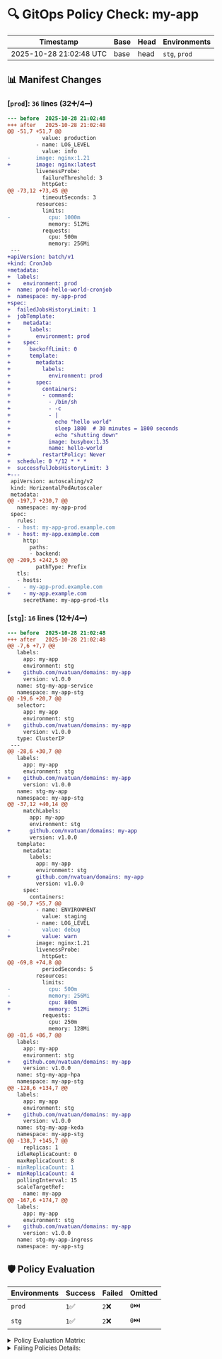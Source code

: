 # 🔍 GitOps Policy Check: my-app

| Timestamp | Base | Head | Environments |
-|-|-|-
2025-10-28 21:02:48 UTC | base | head | `stg`, `prod`

## 📊 Manifest Changes




### [`prod`]: `36` lines (32➕/4➖)




```diff
--- before	2025-10-28 21:02:48
+++ after	2025-10-28 21:02:48
@@ -51,7 +51,7 @@
           value: production
         - name: LOG_LEVEL
           value: info
-        image: nginx:1.21
+        image: nginx:latest
         livenessProbe:
           failureThreshold: 3
           httpGet:
@@ -73,12 +73,45 @@
           timeoutSeconds: 3
         resources:
           limits:
-            cpu: 1000m
             memory: 512Mi
           requests:
             cpu: 500m
             memory: 256Mi
 ---
+apiVersion: batch/v1
+kind: CronJob
+metadata:
+  labels:
+    environment: prod
+  name: prod-hello-world-cronjob
+  namespace: my-app-prod
+spec:
+  failedJobsHistoryLimit: 1
+  jobTemplate:
+    metadata:
+      labels:
+        environment: prod
+    spec:
+      backoffLimit: 0
+      template:
+        metadata:
+          labels:
+            environment: prod
+        spec:
+          containers:
+          - command:
+            - /bin/sh
+            - -c
+            - |
+              echo "hello world"
+              sleep 1800  # 30 minutes = 1800 seconds
+              echo "shutting down"
+            image: busybox:1.35
+            name: hello-world
+          restartPolicy: Never
+  schedule: 0 */12 * * *
+  successfulJobsHistoryLimit: 3
+---
 apiVersion: autoscaling/v2
 kind: HorizontalPodAutoscaler
 metadata:
@@ -197,7 +230,7 @@
   namespace: my-app-prod
 spec:
   rules:
-  - host: my-app-prod.example.com
+  - host: my-app.example.com
     http:
       paths:
       - backend:
@@ -209,5 +242,5 @@
         pathType: Prefix
   tls:
   - hosts:
-    - my-app-prod.example.com
+    - my-app.example.com
     secretName: my-app-prod-tls

```






### [`stg`]: `16` lines (12➕/4➖)




```diff
--- before	2025-10-28 21:02:48
+++ after	2025-10-28 21:02:48
@@ -7,6 +7,7 @@
   labels:
     app: my-app
     environment: stg
+    github.com/nvatuan/domains: my-app
     version: v1.0.0
   name: stg-my-app-service
   namespace: my-app-stg
@@ -19,6 +20,7 @@
   selector:
     app: my-app
     environment: stg
+    github.com/nvatuan/domains: my-app
     version: v1.0.0
   type: ClusterIP
 ---
@@ -28,6 +30,7 @@
   labels:
     app: my-app
     environment: stg
+    github.com/nvatuan/domains: my-app
     version: v1.0.0
   name: stg-my-app
   namespace: my-app-stg
@@ -37,12 +40,14 @@
     matchLabels:
       app: my-app
       environment: stg
+      github.com/nvatuan/domains: my-app
       version: v1.0.0
   template:
     metadata:
       labels:
         app: my-app
         environment: stg
+        github.com/nvatuan/domains: my-app
         version: v1.0.0
     spec:
       containers:
@@ -50,7 +55,7 @@
         - name: ENVIRONMENT
           value: staging
         - name: LOG_LEVEL
-          value: debug
+          value: warn
         image: nginx:1.21
         livenessProbe:
           httpGet:
@@ -69,8 +74,8 @@
           periodSeconds: 5
         resources:
           limits:
-            cpu: 500m
-            memory: 256Mi
+            cpu: 800m
+            memory: 512Mi
           requests:
             cpu: 250m
             memory: 128Mi
@@ -81,6 +86,7 @@
   labels:
     app: my-app
     environment: stg
+    github.com/nvatuan/domains: my-app
     version: v1.0.0
   name: stg-my-app-hpa
   namespace: my-app-stg
@@ -128,6 +134,7 @@
   labels:
     app: my-app
     environment: stg
+    github.com/nvatuan/domains: my-app
     version: v1.0.0
   name: stg-my-app-keda
   namespace: my-app-stg
@@ -138,7 +145,7 @@
     replicas: 1
   idleReplicaCount: 0
   maxReplicaCount: 8
-  minReplicaCount: 1
+  minReplicaCount: 4
   pollingInterval: 15
   scaleTargetRef:
     name: my-app
@@ -167,6 +174,7 @@
   labels:
     app: my-app
     environment: stg
+    github.com/nvatuan/domains: my-app
     version: v1.0.0
   name: stg-my-app-ingress
   namespace: my-app-stg

```







## 🛡️ Policy Evaluation

| **Environments** | **Success** | **Failed** | **Omitted** |
|--------------|---------|--------|---------|
| `prod` | `1`✅ | `2`❌ | `0`⏭️ |
| `stg` | `1`✅ | `2`❌ | `0`⏭️ |


<details> <summary> Policy Evaluation Matrix: </summary>

| Policy Name | stg | prod |
|-------------|-----|------|
| Service Taggings | ✅ PASS | ❌ FAIL |
| Service High Availability | ❌ FAIL | ❌ FAIL |
| Service No CPU Limit | ❌ FAIL | ✅ PASS |

</details>

<details> <summary> Failing Policies Details: </summary>

#### 🚫 BLOCKING Policies | `prod`: `1`❌ | `stg`: `0`❌ |

##### [`stg`] environment
* None! 🙌

##### [`prod`] environment 


* Policy `Service Taggings` failed with the following messages:
  * CronJob prod-hello-world-cronjob does not have the required label 'github.com/nvatuan/domains'
  * Deployment prod-my-app does not have the required label 'github.com/nvatuan/domains'




#### ⚠️ WARNING Policies |  `prod`: `1`❌ | `stg`: `1`❌ |
##### [`stg`] environment 


* Policy `Service High Availability` failed with the following messages:
  * Deployment 'stg-my-app' must have PodAntiAffinity or PodTopologySpread for high availability



##### [`prod`] environment 


* Policy `Service High Availability` failed with the following messages:
  * Deployment 'prod-my-app' must have PodAntiAffinity or PodTopologySpread for high availability




#### 💡 RECOMMEND Policies |  `prod`: `0`❌ | `stg`: `1`❌ |
##### [`stg`] environment 


* Policy `Service No CPU Limit` failed with the following messages:
  * Deployment 'stg-my-app' container 'my-app' should not have a cpu limit, found: 800m




##### [`prod`] environment
* None! 🙌


#### ⏭️ Omitted Policies |  `prod`: `0`❌ | `stg`: `0`❌ |

##### [`stg`] environment
* None! 🙌


##### [`prod`] environment
* None! 🙌


</details>

